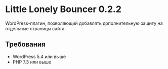 # Little Lonely Bouncer 0.2.2

WordPress-плагин, позволяющий добавлять дополнительную защиту на отдельные страницы сайта.

## Требования

* WordPress 5.4 или выше
* PHP 7.3 или выше
